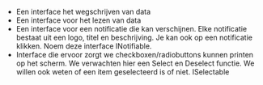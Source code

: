 - Een interface het wegschrijven van data
- Een interface voor het lezen van data
- Een interface voor een notificatie die kan verschijnen. Elke notificatie bestaat uit een logo, titel en beschrijving. Je kan ook op een notificatie klikken. Noem deze interface INotifiable.
- Interface die ervoor zorgt we checkboxen/radiobuttons kunnen printen op het scherm. We verwachten hier een Select en Deselect functie. We willen ook weten of een item geselecteerd is of niet. ISelectable
